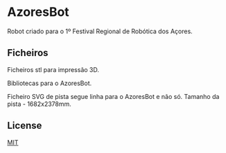 # AzoresBot

Robot criado para o 1º Festival Regional de Robótica dos Açores.

## Ficheiros

Ficheiros stl para impressão 3D.

Bibliotecas para o AzoresBot.

Ficheiro SVG de pista segue linha para o AzoresBot e não só.
Tamanho da pista - 1682x2378mm.

## License
[MIT](https://choosealicense.com/licenses/mit/)
